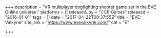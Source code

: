 +++
description = "VR multiplayer dogfighting shooter game set in the EVE Online universe."
platforms = []
released_by = "CCP Games"
released = "2016-01-01"
tags = []
date = "2017-04-22T00:37:55Z"
title = "EVE: Valkyrie"
site_link = "https://www.evevalkyrie.com/"
cat = "E"

+++

